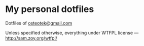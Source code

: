 # My personal dotfiles

Dotfiles of osteotek@gmail.com

Unless specified otherwise, everything under WTFPL license — http://sam.zoy.org/wtfpl/
